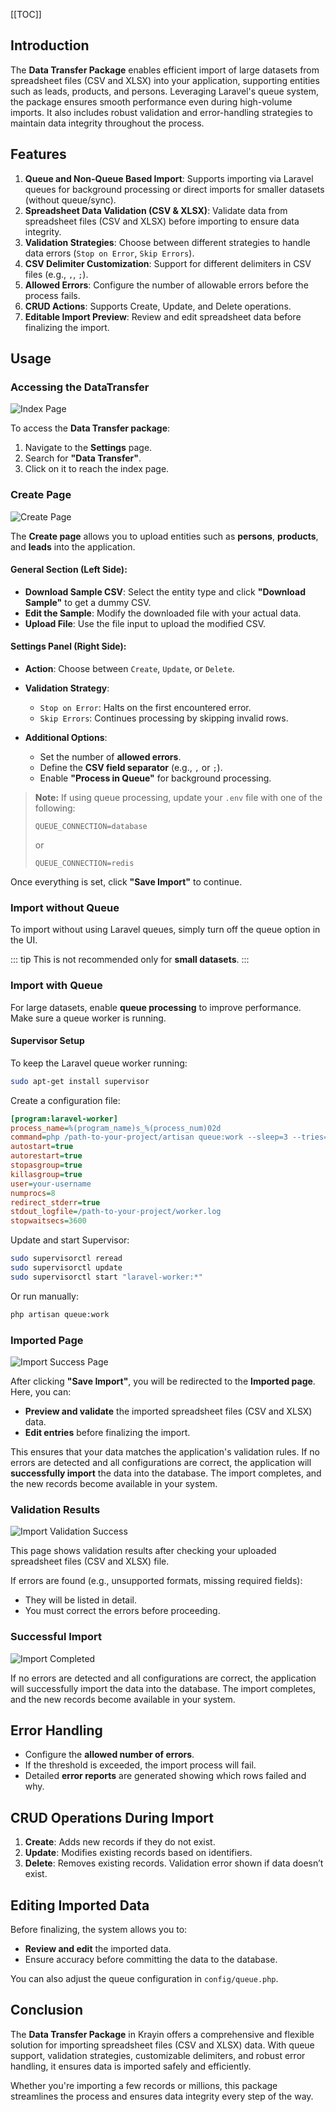 [[TOC]]

## Introduction

The **Data Transfer Package** enables efficient import of large datasets from spreadsheet files (CSV and XLSX) into your application, supporting entities such as leads, products, and persons. Leveraging Laravel's queue system, the package ensures smooth performance even during high-volume imports. It also includes robust validation and error-handling strategies to maintain data integrity throughout the process.

## Features

1. **Queue and Non-Queue Based Import**: Supports importing via Laravel queues for background processing or direct imports for smaller datasets (without queue/sync).
2. **Spreadsheet Data Validation (CSV & XLSX)**: Validate data from spreadsheet files (CSV and XLSX) before importing to ensure data integrity.
3. **Validation Strategies**: Choose between different strategies to handle data errors (`Stop on Error`, `Skip Errors`).
4. **CSV Delimiter Customization**: Support for different delimiters in CSV files (e.g., `,`, `;`).
5. **Allowed Errors**: Configure the number of allowable errors before the process fails.
6. **CRUD Actions**: Supports Create, Update, and Delete operations.
7. **Editable Import Preview**: Review and edit spreadsheet data before finalizing the import.

## Usage

### Accessing the DataTransfer

![Index Page](../../assets/images/advanced-topics/data-imports/index-page.png)

To access the **Data Transfer package**:

1. Navigate to the **Settings** page.
2. Search for **"Data Transfer"**.
3. Click on it to reach the index page.

### Create Page

![Create Page](../../assets/images/advanced-topics/data-imports/create-page.png)

The **Create page** allows you to upload entities such as **persons**, **products**, and **leads** into the application.

#### General Section (Left Side):

* **Download Sample CSV**: Select the entity type and click **"Download Sample"** to get a dummy CSV.
* **Edit the Sample**: Modify the downloaded file with your actual data.
* **Upload File**: Use the file input to upload the modified CSV.

#### Settings Panel (Right Side):

* **Action**: Choose between `Create`, `Update`, or `Delete`.
* **Validation Strategy**:

  * `Stop on Error`: Halts on the first encountered error.
  * `Skip Errors`: Continues processing by skipping invalid rows.
* **Additional Options**:

  * Set the number of **allowed errors**.
  * Define the **CSV field separator** (e.g., `,` or `;`).
  * Enable **"Process in Queue"** for background processing.

> **Note:**
> If using queue processing, update your `.env` file with one of the following:
>
> ```env
> QUEUE_CONNECTION=database
> ```
>
> or
>
> ```env
> QUEUE_CONNECTION=redis
> ```

Once everything is set, click **"Save Import"** to continue.

### Import without Queue

To import without using Laravel queues, simply turn off the queue option in the UI.

::: tip
This is not recommended only for **small datasets**.
:::

### Import with Queue

For large datasets, enable **queue processing** to improve performance. Make sure a queue worker is running.

#### Supervisor Setup

To keep the Laravel queue worker running:

```bash
sudo apt-get install supervisor
```

Create a configuration file:

```ini
[program:laravel-worker]
process_name=%(program_name)s_%(process_num)02d
command=php /path-to-your-project/artisan queue:work --sleep=3 --tries=3 --max-time=3600
autostart=true
autorestart=true
stopasgroup=true
killasgroup=true
user=your-username
numprocs=8
redirect_stderr=true
stdout_logfile=/path-to-your-project/worker.log
stopwaitsecs=3600
```

Update and start Supervisor:

```bash
sudo supervisorctl reread
sudo supervisorctl update
sudo supervisorctl start "laravel-worker:*"
```

Or run manually:

```bash
php artisan queue:work
```

### Imported Page

![Import Success Page](../../assets/images/advanced-topics/data-imports/import-success.png)

After clicking **"Save Import"**, you will be redirected to the **Imported page**. Here, you can:

* **Preview and validate** the imported spreadsheet files (CSV and XLSX) data.
* **Edit entries** before finalizing the import.

This ensures that your data matches the application's validation rules. If no errors are detected and all configurations are correct, the application will **successfully import** the data into the database. The import completes, and the new records become available in your system.

### Validation Results

![Import Validation Success](../../assets/images/advanced-topics/data-imports/validate-success.png)

This page shows validation results after checking your uploaded spreadsheet files (CSV and XLSX) file.

If errors are found (e.g., unsupported formats, missing required fields):

* They will be listed in detail.
* You must correct the errors before proceeding.

### Successful Import

![Import Completed](../../assets/images/advanced-topics/data-imports/import-completed.png)

If no errors are detected and all configurations are correct, the application will successfully import the data into the database. The import completes, and the new records become available in your system.

## Error Handling

* Configure the **allowed number of errors**.
* If the threshold is exceeded, the import process will fail.
* Detailed **error reports** are generated showing which rows failed and why.

## CRUD Operations During Import

1. **Create**: Adds new records if they do not exist.
2. **Update**: Modifies existing records based on identifiers.
3. **Delete**: Removes existing records. Validation error shown if data doesn’t exist.

## Editing Imported Data

Before finalizing, the system allows you to:

* **Review and edit** the imported data.
* Ensure accuracy before committing the data to the database.

You can also adjust the queue configuration in `config/queue.php`.


## Conclusion

The **Data Transfer Package** in Krayin offers a comprehensive and flexible solution for importing spreadsheet files (CSV and XLSX) data. With queue support, validation strategies, customizable delimiters, and robust error handling, it ensures data is imported safely and efficiently.

Whether you're importing a few records or millions, this package streamlines the process and ensures data integrity every step of the way.
